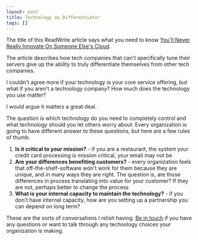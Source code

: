 ```yaml
---
layout: post
title: Technology as Differentiator
tags: []
---
```


The title of this ReadWrite article says what you need to know [You'll Never Really Innovate On Someone Else's Cloud](http://readwrite.com/2014/10/14/amazon-public-cloud-innovation-chris-schlaeger).

The article describes how tech companies that can't specifically tune their servers give up the ability to truly differentiate themselves from other tech companies.

I couldn't agree more if your technology is your core service offering, but what if you aren't a technology company? How much does the technology you use matter?

I would argue it matters a great deal.

The question is which technology do you need to completely control and what technology should you let others worry about. Every organization is going to have different answer to these questions, but here are a few rules of thumb.

1.  **Is it critical to your mission?** - if you are a restaurant, the system your credit card processing is mission critical, your email may not be
2.  **Are your differences benefiting customers?** - every organization feels that off-the-shelf-software won't work for them because they are unique, and in many ways they are right. The question is, are those differences in process translating into value for your customer? If they are not, perhaps better to change the process
3.  **What is your internal capacity to maintain the technology?** - if you don't have internal capacity, how are you setting up a partnership you can depend on long term?

These are the sorts of conversations I relish having. [Be in touch](mailto:jake@shoeinthedoor.com) if you have any questions or want to talk through any technology choices your organization is making.
